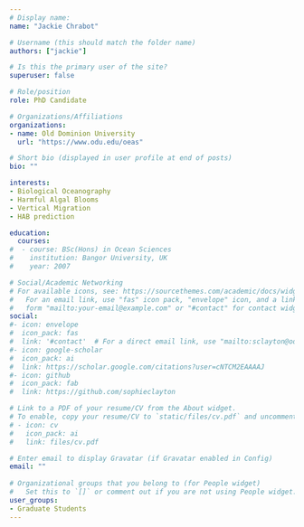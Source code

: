 ```yaml
---
# Display name: 
name: "Jackie Chrabot"

# Username (this should match the folder name)
authors: ["jackie"]

# Is this the primary user of the site?
superuser: false

# Role/position
role: PhD Candidate

# Organizations/Affiliations
organizations:
- name: Old Dominion University
  url: "https://www.odu.edu/oeas"

# Short bio (displayed in user profile at end of posts)
bio: ""

interests:
- Biological Oceanography
- Harmful Algal Blooms
- Vertical Migration
- HAB prediction

education:
  courses:
#  - course: BSc(Hons) in Ocean Sciences
#    institution: Bangor University, UK
#    year: 2007

# Social/Academic Networking
# For available icons, see: https://sourcethemes.com/academic/docs/widgets/#icons
#   For an email link, use "fas" icon pack, "envelope" icon, and a link in the
#   form "mailto:your-email@example.com" or "#contact" for contact widget.
social:
#- icon: envelope
#  icon_pack: fas
#  link: '#contact'  # For a direct email link, use "mailto:sclayton@odu.edu".
#- icon: google-scholar
#  icon_pack: ai
#  link: https://scholar.google.com/citations?user=cNTCM2EAAAAJ
#- icon: github
#  icon_pack: fab
#  link: https://github.com/sophieclayton

# Link to a PDF of your resume/CV from the About widget.
# To enable, copy your resume/CV to `static/files/cv.pdf` and uncomment the lines below.  
# - icon: cv
#   icon_pack: ai
#   link: files/cv.pdf

# Enter email to display Gravatar (if Gravatar enabled in Config)
email: ""
  
# Organizational groups that you belong to (for People widget)
#   Set this to `[]` or comment out if you are not using People widget.  
user_groups:
- Graduate Students
---
```

